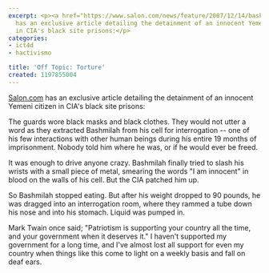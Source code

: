 ```yaml
---
excerpt: <p><a href="https://www.salon.com/news/feature/2007/12/14/bashmilah/">Salon.com</a>
  has an exclusive article detailing the detainment of an innocent Yemeni citizen
  in CIA's black site prisons:</p>
categories:
- ict4d
- hactivismo

title: 'Off Topic: Torture'
created: 1197855004
---
```

<p><a href="https://www.salon.com/news/feature/2007/12/14/bashmilah/">Salon.com</a> has an exclusive article detailing the detainment of an innocent Yemeni citizen in CIA's black site prisons:</p>

The guards wore black masks and black clothes. They would not utter a word as they extracted Bashmilah from his cell for interrogation -- one of his few interactions with other human beings during his entire 19 months of imprisonment. Nobody told him where he was, or if he would ever be freed.

<p>It was enough to drive anyone crazy. Bashmilah finally tried to slash his wrists with a small piece of metal, smearing the words "I am innocent" in blood on the walls of his cell. But the CIA patched him up.</p>

<p>So Bashmilah stopped eating. But after his weight dropped to 90 pounds, he was dragged into an interrogation room, where they rammed a tube down his nose and into his stomach. Liquid was pumped in.</p>

<p>Mark Twain once said; "Patriotism is supporting your country all the time, and your government when it deserves it."  I haven't supported my government for a long time, and I've almost lost all support for even my country when things like this come to light on a weekly basis and fall on deaf ears.</p>
